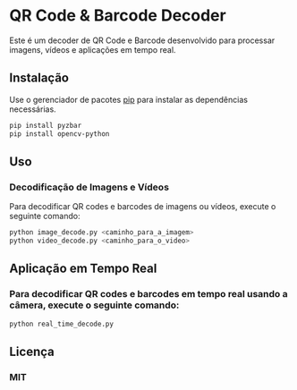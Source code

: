 # QR Code & Barcode Decoder

Este é um decoder de QR Code e Barcode desenvolvido para processar imagens, vídeos e aplicações em tempo real.

## Instalação

Use o gerenciador de pacotes [pip](https://pip.pypa.io/en/stable/) para instalar as dependências necessárias.

```bash
pip install pyzbar
pip install opencv-python
```

## Uso
### Decodificação de Imagens e Vídeos
Para decodificar QR codes e barcodes de imagens ou vídeos, execute o seguinte comando:

```bash
python image_decode.py <caminho_para_a_imagem>
python video_decode.py <caminho_para_o_video>
```


## Aplicação em Tempo Real
### Para decodificar QR codes e barcodes em tempo real usando a câmera, execute o seguinte comando:

```bash
python real_time_decode.py
```

## Licença
### MIT
